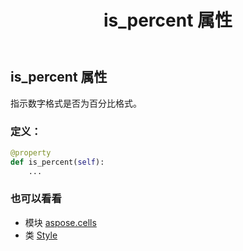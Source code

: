 ﻿---
title: is_percent 属性
second_title: Aspose.Cells for Python via .NET API 参考资料
description:
type: docs
weight: 320
url: /zh/python-net/aspose.cells/style/is_percent/
is_root: false
---
## is_percent 属性

指示数字格式是否为百分比格式。
### 定义：
```python
@property
def is_percent(self):
    ...
```

### 也可以看看
* 模块 [aspose.cells](../../)
* 类 [Style](/cells/zh/python-net/aspose.cells/style)
